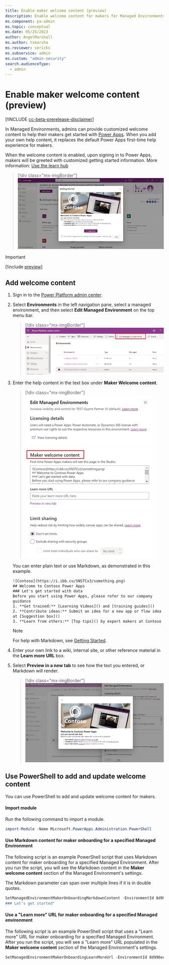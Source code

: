 ```yaml
---
title: Enable maker welcome content (preview)
description: Enable welcome content for makers for Managed Environments.
ms.component: pa-admin
ms.topic: conceptual
ms.date: 05/25/2023
author: AngelMarshall
ms.author: tsmarsha
ms.reviewer: sericks
ms.subservice: admin
ms.custom: "admin-security"
search.audienceType: 
  - admin
---
```

# Enable maker welcome content (preview)

[!INCLUDE [cc-beta-prerelease-disclaimer](../includes/cc-beta-prerelease-disclaimer.md)]


In Managed Environments, admins can provide customized welcome content to help their makers get started with [Power Apps](https://make.powerapps.com). When you add your own help content, it replaces the default Power Apps first-time help experience for makers. 

When the welcome content is enabled, upon signing in to Power Apps, makers will be greeted with customized getting started information. More information: [Use the learn hub](/power-apps/maker/common/learn-hub#from-your-org-preview)

> [!div class="mx-imgBorder"] 
> ![Welcome content for makers.](media/welcome/maker-welcome-1.png "Welcome content for makers") 

> [!Important]
> [!include [preview](../includes/cc-preview-features-definition.md)]

## Add welcome content

1. Sign in to the [Power Platform admin center](https://admin.powerplatform.microsoft.com).

2. Select **Environments** in the left navigation pane, select a managed environment, and then select **Edit Managed Environment** on the top menu bar.

   > [!div class="mx-imgBorder"] 
   > ![Edit Managed Environment.](media/welcome/edit-managed-environment.png "*Edit Managed Environment") 

3. Enter the help content in the text box under **Maker Welcome content**. 
 
    > [!div class="mx-imgBorder"] 
    > ![Enter your welcome content.](media/welcome/maker-welcome-2.png "Enter your welcome content") 
   
   
    You can enter plain text or use Markdown, as demonstrated in this example.
   
     ```
    ![Contoso](https://i.ibb.co/SNSTCx3/something.png)
    ## Welcome to Contoso Power Apps
    ### Let's get started with data
    Before you start using Power Apps, please refer to our company guidance
    1. **Get trained:** [Learning Videos]() and [training guides]()
    2. **Contribute ideas:** Submit an idea for a new app or flow idea at [Suggestion box]()
    3. **Learn from others:** [Top tips]() by expert makers at Contoso
    ```
    
    >[!NOTE]
    >For help with Markdown, see [Getting Started](https://www.markdownguide.org/getting-started/).

4. Enter your own link to a wiki, internal site, or other reference material in the **Learn more URL** box.

5. Select **Preview in a new tab** to see how the text you entered, or Markdown will render.

   > [!div class="mx-imgBorder"] 
   > ![Preview content.](media/welcome/maker-welcome-3.png "Preview content") 

## Use PowerShell to add and update welcome content

You can use PowerShell to add and update welcome content for makers. 

#### Import module

Run the following command to import a module.

```powershell
import-Module -Name Microsoft.PowerApps.Administration.PowerShell 
```

#### Use Markdown content for maker onboarding for a specified Managed Environment

The following script is an example PowerShell script that uses Markdown content for maker onboarding for a specified Managed Environment. After you run the script, you will see the Markdown content in the **Maker welcome content** section of the Managed Environment's settings. 

The Markdown parameter can span over multiple lines if it is in double quotes.

```powershell
SetManagedEnvironmentMakerOnboardingMarkdownContent -EnvironmentId 8d996ece-8558-4c4e-b459-a51b3beafdb4 -Markdown "## Welcome to Power Apps 
### Let's get started" 
```

#### Use a "Learn more" URL for maker onboarding for a specified Managed environment

The following script is an example PowerShell script that uses a "Learn more" URL for maker onboarding for a specified Managed Environment. After you run the script, you will see a "Learn more" URL populated in the **Maker welcome content** section of the Managed Environment's settings. 

```powershell
SetManagedEnvironmentMakerOnboardingLearnMoreUrl -EnvironmentId 8d996ece-8558-4c4e-b459-a51b3beafdb4 -LearnMoreUrl "www.microsoft.com" 
```
 

